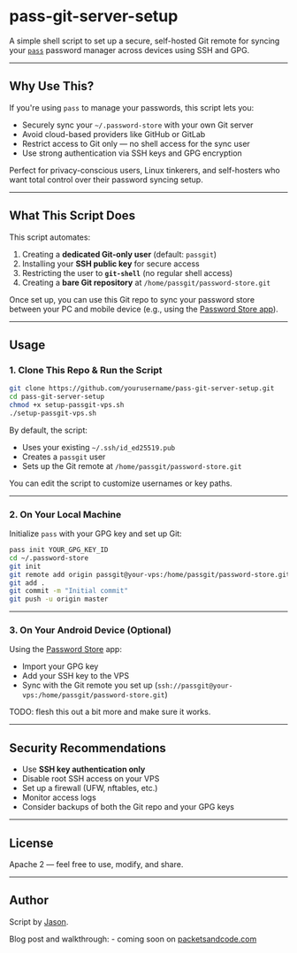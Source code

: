 # pass-git-server-setup

A simple shell script to set up a secure, self-hosted Git remote for syncing your [`pass`](https://www.passwordstore.org/) password manager across devices using SSH and GPG.

---

## Why Use This?

If you're using `pass` to manage your passwords, this script lets you:

- Securely sync your `~/.password-store` with your own Git server
- Avoid cloud-based providers like GitHub or GitLab
- Restrict access to Git only — no shell access for the sync user
- Use strong authentication via SSH keys and GPG encryption

Perfect for privacy-conscious users, Linux tinkerers, and self-hosters who want total control over their password syncing setup.

---

## What This Script Does

This script automates:

1. Creating a **dedicated Git-only user** (default: `passgit`)
2. Installing your **SSH public key** for secure access
3. Restricting the user to **`git-shell`** (no regular shell access)
4. Creating a **bare Git repository** at `/home/passgit/password-store.git`

Once set up, you can use this Git repo to sync your password store between your PC and mobile device (e.g., using the [Password Store app](https://github.com/android-password-store/)).

---

## Usage

### 1. Clone This Repo & Run the Script

```bash
git clone https://github.com/yourusername/pass-git-server-setup.git
cd pass-git-server-setup
chmod +x setup-passgit-vps.sh
./setup-passgit-vps.sh
```

By default, the script:
- Uses your existing `~/.ssh/id_ed25519.pub`
- Creates a `passgit` user
- Sets up the Git remote at `/home/passgit/password-store.git`

You can edit the script to customize usernames or key paths.

---

### 2. On Your Local Machine

Initialize `pass` with your GPG key and set up Git:

```bash
pass init YOUR_GPG_KEY_ID
cd ~/.password-store
git init
git remote add origin passgit@your-vps:/home/passgit/password-store.git
git add .
git commit -m "Initial commit"
git push -u origin master
```

---

### 3. On Your Android Device (Optional)

Using the [Password Store](https://play.google.com/store/apps/details?id=dev.msfjarvis.aps) app:

- Import your GPG key
- Add your SSH key to the VPS
- Sync with the Git remote you set up (`ssh://passgit@your-vps:/home/passgit/password-store.git`)

TODO: flesh this out a bit more and make sure it works.

---

## Security Recommendations

- Use **SSH key authentication only**
- Disable root SSH access on your VPS
- Set up a firewall (UFW, nftables, etc.)
- Monitor access logs
- Consider backups of both the Git repo and your GPG keys

---

## License

Apache 2 — feel free to use, modify, and share.

---

## Author

Script by [Jason](https://github.com/jasonevensen).

Blog post and walkthrough: - coming soon on [packetsandcode.com](https://packetsandcode.com)
